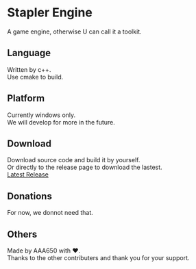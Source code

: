 # Stapler Engine 
A game engine, otherwise U can call it a toolkit.  
## Language 
Written by c++.  
Use cmake to build.  
## Platform
Currently windows only.  
We will develop for more in the future.  
## Download
Download source code and build it by yourself.  
Or directly to the release page to download the lastest.  
[Latest Release](https://github.com/AAA650/stapler_engine/releases/latest)  
## Donations
For now, we donnot need that.  
## Others
Made by AAA650 with ❤️.  
Thanks to the other contributers and thank you for your support.  
